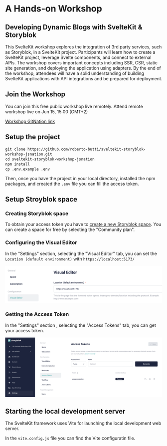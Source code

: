 # A Hands-on Workshop

## Developing Dynamic Blogs with SvelteKit & Storyblok


This SvelteKit workshop explores the integration of 3rd party services, such as Storyblok, in a SvelteKit project. Participants will learn how to create a SvelteKit project, leverage Svelte components, and connect to external APIs. The workshop covers important concepts including SSR, CSR, static site generation, and deploying the application using adapters. By the end of the workshop, attendees will have a solid understanding of building SvelteKit applications with API integrations and be prepared for deployment.

## Join the Workshop
You can join this free public workshop live remotely.
Attend remote workshop live on Jun 15, 15:00 (GMT+2)

[Workshop GitNation link](https://portal.gitnation.org/contents/developing-dynamic-blogs-with-sveltekit-and-storyblok-a-hands-on-workshop)

## Setup the project

```shell
git clone https://github.com/roberto-butti/sveltekit-storyblok-workshop-jsnation.git
cd sveltekit-storyblok-workshop-jsnation
npm install
cp .env.example .env
```
Then, once you have the project in your local directory, installed the npm packages, and created the `.env` file you can fill the access token.


## Setup Stroyblok space

### Creating Storyblok space
To obtain your access token you have to [create a new Storyblok space](https://app.storyblok.com/#/me/spaces/new).
You can create a space for free by selecting the "Community plan".

### Configuring the Visual Editor

In the "Settings" section, selecting the "Visual Editor" tab, you can set the `Location (default environment)` with `https://localhost:5173/`

![Visual Editor Settings](doc/settings-visual-editor.png)

### Getting the Access Token

In the "Settings" section , selecting the "Access Tokens" tab, you can get your access token.

![Getting the Access Token](doc/settings-access-token.png)

## Starting the local development server

The SvelteKit framework uses Vite for launching the local development web server.

In the `vite.config.js` file you can find the Vite configuratin file.

